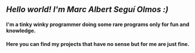 ## _Hello world! I'm Marc Albert Seguí Olmos :)_
#### I'm a tinky winky programmer doing some rare programs only for fun and knowledge.
#### Here you can find my projects that have no sense but for me are just fine. 
